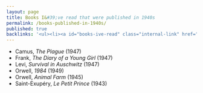 ```yaml
---
layout: page
title: Books I&#39;ve read that were published in 1940s
permalink: /books-published-in-1940s/
published: true
backlinks: '<ul><li><a id="books-ive-read" class="internal-link" href="/books-ive-read/">Books I&#39;ve read</a></li></ul>'
---
```


* Camus, _The Plague_ (1947) 
* Frank, _The Diary of a Young Girl_ (1947) 
* Levi, _Survival in Auschwitz_ (1947) 
* Orwell, _1984_ (1949) 
* Orwell, _Animal Farm_ (1945) 
* Saint-Exupéry, _Le Petit Prince_ (1943) 

